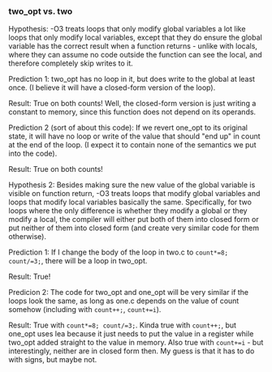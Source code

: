 ### two_opt vs. two

Hypothesis: -O3 treats loops that only modify global variables a lot like loops
that only modify local variables, except that they do ensure the global variable
has the correct result when a function returns - unlike with locals, where they
can assume no code outside the function can see the local, and therefore
completely skip writes to it.

Prediction 1: two_opt has no loop in it, but does write to the global at least
once. (I believe it will have a closed-form version of the loop).

Result: True on both counts! Well, the closed-form version is just writing a
constant to memory, since this function does not depend on its operands.

Prediction 2 (sort of about this code): If we revert one_opt to its original
state, it will have no loop or write of the value that should "end up" in count
at the end of the loop. (I expect it to contain none of the semantics we put
into the code).

Result: True on both counts!

Hypothesis 2: Besides making sure the new value of the global variable is
visible on function return, -O3 treats loops that modify global variables and
loops that modify local variables basically the same. Specifically, for two
loops where the only difference is whether they modify a global or they modify a
local, the compiler will either put both of them into closed form or put neither
of them into closed form (and create very similar code for them otherwise).

Prediction 1: If I change the body of the loop in two.c to `count*=8;
count/=3;`, there will be a loop in two_opt.

Result: True!

Predicion 2: The code for two_opt and one_opt will be very similar if the loops
look the same, as long as one.c depends on the value of count somehow
(including with `count++;`, `count+=i`).

Result: True with `count*=8; count/=3;`. Kinda true with `count++;`, but one_opt
uses lea because it just needs to put the value in a register while two_opt
added straight to the value in memory.
Also true with `count+=i` - but interestingly, neither are in closed form then.
My guess is that it has to do with signs, but maybe not.